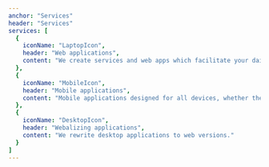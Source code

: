 ```yaml
---
anchor: "Services"
header: "Services"
services: [
  {
    iconName: "LaptopIcon",
    header: "Web applications",
    content: "We create services and web apps which facilitate your daily work."
  },
  {
    iconName: "MobileIcon",
    header: "Mobile applications",
    content: "Mobile applications designed for all devices, whether they run on iOS or Android."
  },
  {
    iconName: "DesktopIcon",
    header: "Webalizing applications",
    content: "We rewrite desktop applications to web versions."
  }
]
---
```

